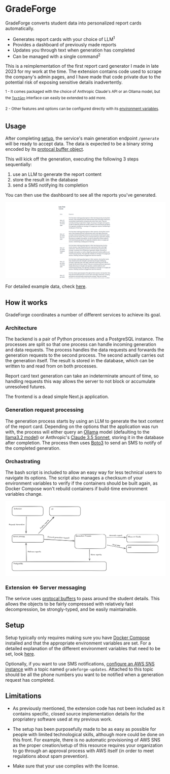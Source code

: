 
# GradeForge

GradeForge converts student data into personalized report cards automatically.

- Generates report cards with your choice of LLM<sup>1</sup>
- Provides a dashboard of previously made reports
- Updates you through text when generation has completed
- Can be managed with a single command<sup>2</sup>

This is a reimplementation of the first report card generator I made in late 2023 for my work at the time. The extension contains code used to scrape the company's admin pages, and I have made that code private due to the potential risk of exposing sensitive details inadvertently.

<sup>1 - It comes packaged with the choice of Anthropic Claude's API or an Ollama model, but the [`TextGen`](../server/src/text_gen.py) interface can easily be extended to add more.</sup>

<sup>2 - Other features and options can be configured directly with its [environment variables](../example.env).</sup>

## Usage
After completing [setup](#setup), the service's main generation endpoint `/generate` will be ready to accept data. The data is expected to be a binary string encoded by its [protocal buffer object](../proto/student_details.proto).

This will kick off the generation, executing the following 3 steps sequentially: 
1. use an LLM to generate the report content
2. store the result in the database
3. send a SMS notifying its completion

 You can then use the dashboard to see all the reports you've generated.

![screenshot of an example student's report cards](ui-screenshot.png)

For detailed example data, check [here](example.md).

## How it works
GradeForge coordinates a number of different services to achieve its goal.

### Architecture

The backend is a pair of Python processes and a PostgreSQL instance. The processes are split so that one process can handle incoming generation and data requests. The process handles the data requests and forwards the generation requests to the second process. The second actually carries out the generation itself. The result is stored in the database, which can be written to and read from on both processes.

Report card text generation can take an indeterminate amount of time, so handling requests this way allows the server to not block or accumulate unresolved futures.

The frontend is a dead simple Next.js application.

### Generation request processing

The generation process starts by using an LLM to generate the text content of the report card. Depending on the options that the application was run with, the process will either query an [Ollama](https://ollama.com/) model (defaulting to the [llama3.2 model](https://ollama.com/library/llama3.2)) or Anthropic's [Claude 3.5 Sonnet](https://www.anthropic.com/claude/sonnet), storing it in the database after completion. The process then uses [Boto3](https://boto3.amazonaws.com/v1/documentation/api/latest/index.html) to send an SMS to notify of the completed generation.

### Orchastrating

The bash script is included to allow an easy way for less technical users to navigate its options. The script also manages a checksum of your environment variables to verify if the containers should be built again, as Docker Compose won't rebuild containers if build-time environment variables change.


![architecture diagram](architecture-diagram.png)

### Extension <=> Server messaging

The serivce uses [protocal buffers](https://protobuf.dev/) to pass around the student details. This allows the objects to be fairly compressed with relatively fast decompression, be strongly-typed, and be easily maintainable.

## Setup
Setup typically only requires making sure you have [Docker Compose](https://docs.docker.com/compose/install/) installed and that the appropriate environment variables are set. For a detailed explanation of the different environment variables that need to be set, look [here](../example.env).

Optionally, if you want to use SMS notifications, [configure an AWS SNS instance](https://docs.aws.amazon.com/sns/latest/dg/sns-mobile-phone-number-as-subscriber.html) with a topic named `gradeforge-updates`. Attached to this topic should be all the phone numbers you want to be notified when a generation request has completed.

## Limitations

* As previously mentioned, the extension code has not been included as it contains specific, closed source implementation details for the propriatery software used at my previous work.

* The setup has been purposefully made to be as easy as possible for people with limited technological skills, although more could be done on this front. For example, there is no automatic provisioning of AWS SNS as the proper creation/setup of this resource requires your organization to go through an approval process with AWS itself (in order to meet regulations about spam prevention).

* Make sure that your use complies with the license.